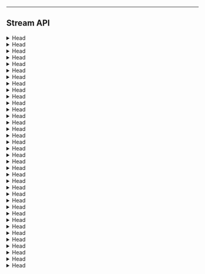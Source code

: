 
---
## Stream API



<details>
        <summary>Head</summary>

```text
***** из методички *****
```
---
</details>




<details>
        <summary>Head</summary>

```text
***** из методички *****
```
---
</details>



<details>
        <summary>Head</summary>

```text
***** из методички *****
```
---
</details>



<details>
        <summary>Head</summary>

```text
***** из методички *****
```
---
</details>



<details>
        <summary>Head</summary>

```text
***** из методички *****
```
---
</details>



<details>
        <summary>Head</summary>

```text
***** из методички *****
```
---
</details>



<details>
        <summary>Head</summary>

```text
***** из методички *****
```
---
</details>



<details>
        <summary>Head</summary>

```text
***** из методички *****
```
---
</details>



<details>
        <summary>Head</summary>

```text
***** из методички *****
```
---
</details>



<details>
        <summary>Head</summary>

```text
***** из методички *****
```
---
</details>



<details>
        <summary>Head</summary>

```text
***** из методички *****
```
---
</details>



<details>
        <summary>Head</summary>

```text
***** из методички *****
```
---
</details>



<details>
        <summary>Head</summary>

```text
***** из методички *****
```
---
</details>



<details>
        <summary>Head</summary>

```text
***** из методички *****
```
---
</details>



<details>
        <summary>Head</summary>

```text
***** из методички *****
```
---
</details>



<details>
        <summary>Head</summary>

```text
***** из методички *****
```
---
</details>



<details>
        <summary>Head</summary>

```text
***** из методички *****
```
---
</details>



<details>
        <summary>Head</summary>

```text
***** из методички *****
```
---
</details>



<details>
        <summary>Head</summary>

```text
***** из методички *****
```
---
</details>



<details>
        <summary>Head</summary>

```text
***** из методички *****
```
---
</details>



<details>
        <summary>Head</summary>

```text
***** из методички *****
```
---
</details>



<details>
        <summary>Head</summary>

```text
***** из методички *****
```
---
</details>



<details>
        <summary>Head</summary>

```text
***** из методички *****
```
---
</details>



<details>
        <summary>Head</summary>

```text
***** из методички *****
```
---
</details>



<details>
        <summary>Head</summary>

```text
***** из методички *****
```
---
</details>



<details>
        <summary>Head</summary>

```text
***** из методички *****
```
---
</details>



<details>
        <summary>Head</summary>

```text
***** из методички *****
```
---
</details>



<details>
        <summary>Head</summary>

```text
***** из методички *****
```
---
</details>



<details>
        <summary>Head</summary>

```text
***** из методички *****
```
---
</details>



<details>
        <summary>Head</summary>

```text
***** из методички *****
```
---
</details>



<details>
        <summary>Head</summary>

```text
***** из методички *****
```
---
</details>



<details>
        <summary>Head</summary>

```text
***** из методички *****
```
---
</details>



<details>
        <summary>Head</summary>

```text
***** из методички *****
```
---
</details>



<details>
        <summary>Head</summary>

```text
***** из методички *****
```
---
</details>



<details>
        <summary>Head</summary>

```text
***** из методички *****
```
---
</details>



<details>
        <summary>Head</summary>

```text
***** из методички *****
```
---
</details>

